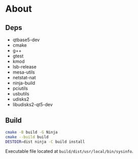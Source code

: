 
# About

## Deps
- qtbase5-dev
- cmake
- g++
- gtest
- kmod
- lsb-release
- mesa-utils
- netstat-nat
- ninja-build
- pciutils
- usbutils
- udisks2
- libudisks2-qt5-dev

## Build
```bash
cmake -B build -G Ninja
cmake --build build
DESTDIR=dist ninja -C build install
```

Executable file located at `build/dist/usr/local/bin/sysinfo`.
